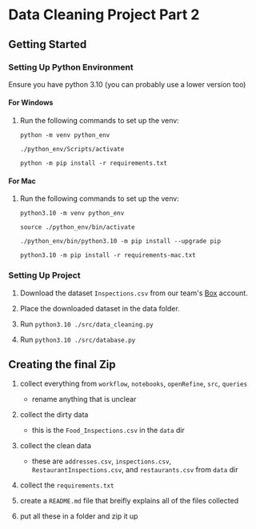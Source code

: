 # Data Cleaning Project Part 2

## Getting Started

### Setting Up Python Environment

Ensure you have python 3.10 (you can probably use a lower version too)

#### For Windows

1. Run the following commands to set up the venv:

   `python -m venv python_env`

   `./python_env/Scripts/activate`

   `python -m pip install -r requirements.txt`

#### For Mac

1. Run the following commands to set up the venv:

   `python3.10 -m venv python_env`

   `source ./python_env/bin/activate`

   `./python_env/bin/python3.10 -m pip install --upgrade pip`

   `python3.10 -m pip install -r requirements-mac.txt`

### Setting Up Project

1. Download the dataset `Inspections.csv` from our team's [Box](https://uofi.app.box.com/folder/166723381455) account.

2. Place the downloaded dataset in the data folder.

2. Run `python3.10 ./src/data_cleaning.py`

3. Run `python3.10 ./src/database.py`

## Creating the final Zip

1. collect everything from `workflow`, `notebooks`, `openRefine`, `src`, `queries`

   - rename anything that is unclear

2. collect the dirty data

   - this is the `Food_Inspections.csv` in the `data` dir

3. collect the clean data

   - these are `addresses.csv`, `inspections.csv`, `RestaurantInspections.csv`, and `restaurants.csv` from `data` dir

4. collect the `requirements.txt`

5. create a `README.md` file that breifly explains all of the files collected

6. put all these in a folder and zip it up
